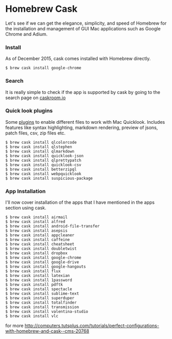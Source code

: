 # Homebrew Cask

Let's see if we can get the elegance, simplicity, and speed of Homebrew for the installation and management of GUI Mac applications such as Google Chrome and Adium.

### Install

As of December 2015, cask comes installed with Homebrew directly.

    $ brew cask install google-chrome

### Search

It is really simple to check if the app is supported by cask by going to the search page on [caskroom.io](http://caskroom.io/)

### Quick look plugins

Some [plugins](https://github.com/sindresorhus/quick-look-plugins) to enable different files to work with Mac Quicklook. Includes features like syntax highlighting, markdown rendering, preview of jsons, patch files, csv, zip files etc.

    $ brew cask install qlcolorcode
    $ brew cask install qlstephen
    $ brew cask install qlmarkdown
    $ brew cask install quicklook-json
    $ brew cask install qlprettypatch
    $ brew cask install quicklook-csv
    $ brew cask install betterzipql
    $ brew cask install webpquicklook
    $ brew cask install suspicious-package

### App Installation

I'll now cover installation of the apps that I have mentioned in the apps section using cask.

    $ brew cask install airmail
    $ brew cask install alfred
    $ brew cask install android-file-transfer
    $ brew cask install asepsis
    $ brew cask install appcleaner
    $ brew cask install caffeine
    $ brew cask install cheatsheet
    $ brew cask install doubletwist
    $ brew cask install dropbox
    $ brew cask install google-chrome
    $ brew cask install google-drive
    $ brew cask install google-hangouts
    $ brew cask install flux
    $ brew cask install latexian
    $ brew cask install 1password
    $ brew cask install pdftk
    $ brew cask install spectacle
    $ brew cask install sublime-text
    $ brew cask install superduper
    $ brew cask install totalfinder
    $ brew cask install transmission
    $ brew cask install valentina-studio
    $ brew cask install vlc

for more http://computers.tutsplus.com/tutorials/perfect-configurations-with-homebrew-and-cask--cms-20768
